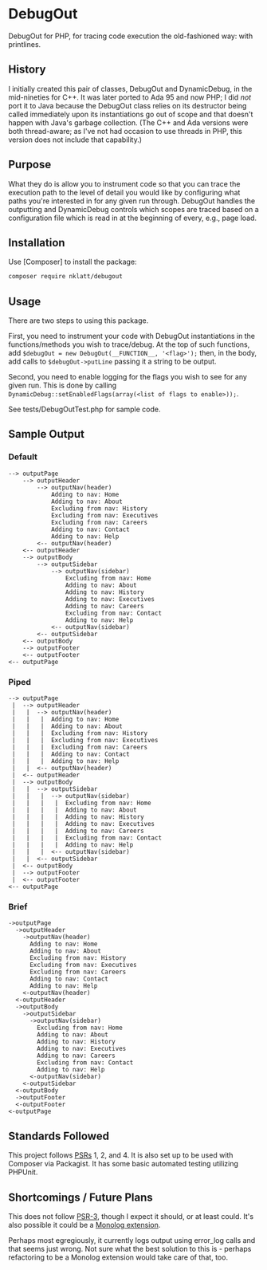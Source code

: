 # DebugOut
DebugOut for PHP, for tracing code execution the old-fashioned way: with printlines.

## History
I initially created this pair of classes, DebugOut and DynamicDebug, in the mid-nineties for C++. It was later ported to Ada 95 and now PHP; I did _not_ port it to Java because the DebugOut class relies on its destructor being called immediately upon its instantiations go out of scope and that doesn't happen with Java's garbage collection. (The C++ and Ada versions were both thread-aware; as I've not had occasion to use threads in PHP, this version does not include that capability.)

## Purpose
What they do is allow you to instrument code so that you can trace the execution path to the level of detail you would like by configuring what paths you're interested in for any given run through. DebugOut handles the outputting and DynamicDebug controls which scopes are traced based on a configuration file which is read in at the beginning of every, e.g., page load.

## Installation

Use [Composer] to install the package:

```bash
composer require nklatt/debugout
```

## Usage

There are two steps to using this package.

First, you need to instrument your code with DebugOut instantiations in the functions/methods you wish to trace/debug. At the top of such functions, add `$debugOut = new DebugOut(__FUNCTION__, '<flag>');` then, in the body, add calls to `$debugOut->putLine` passing it a string to be output.

Second, you need to enable logging for the flags you wish to see for any given run. This is done by calling `DynamicDebug::setEnabledFlags(array(<list of flags to enable>));`.

See tests/DebugOutTest.php for sample code.

## Sample Output

### Default
```
--> outputPage
    --> outputHeader
        --> outputNav(header)
            Adding to nav: Home
            Adding to nav: About
            Excluding from nav: History
            Excluding from nav: Executives
            Excluding from nav: Careers
            Adding to nav: Contact
            Adding to nav: Help
        <-- outputNav(header)
    <-- outputHeader
    --> outputBody
        --> outputSidebar
            --> outputNav(sidebar)
                Excluding from nav: Home
                Adding to nav: About
                Adding to nav: History
                Adding to nav: Executives
                Adding to nav: Careers
                Excluding from nav: Contact
                Adding to nav: Help
            <-- outputNav(sidebar)
        <-- outputSidebar
    <-- outputBody
    --> outputFooter
    <-- outputFooter
<-- outputPage
```

### Piped
```
--> outputPage
 |  --> outputHeader
 |   |  --> outputNav(header)
 |   |   |  Adding to nav: Home
 |   |   |  Adding to nav: About
 |   |   |  Excluding from nav: History
 |   |   |  Excluding from nav: Executives
 |   |   |  Excluding from nav: Careers
 |   |   |  Adding to nav: Contact
 |   |   |  Adding to nav: Help
 |   |  <-- outputNav(header)
 |  <-- outputHeader
 |  --> outputBody
 |   |  --> outputSidebar
 |   |   |  --> outputNav(sidebar)
 |   |   |   |  Excluding from nav: Home
 |   |   |   |  Adding to nav: About
 |   |   |   |  Adding to nav: History
 |   |   |   |  Adding to nav: Executives
 |   |   |   |  Adding to nav: Careers
 |   |   |   |  Excluding from nav: Contact
 |   |   |   |  Adding to nav: Help
 |   |   |  <-- outputNav(sidebar)
 |   |  <-- outputSidebar
 |  <-- outputBody
 |  --> outputFooter
 |  <-- outputFooter
<-- outputPage
```

### Brief
```
->outputPage
  ->outputHeader
    ->outputNav(header)
      Adding to nav: Home
      Adding to nav: About
      Excluding from nav: History
      Excluding from nav: Executives
      Excluding from nav: Careers
      Adding to nav: Contact
      Adding to nav: Help
    <-outputNav(header)
  <-outputHeader
  ->outputBody
    ->outputSidebar
      ->outputNav(sidebar)
        Excluding from nav: Home
        Adding to nav: About
        Adding to nav: History
        Adding to nav: Executives
        Adding to nav: Careers
        Excluding from nav: Contact
        Adding to nav: Help
      <-outputNav(sidebar)
    <-outputSidebar
  <-outputBody
  ->outputFooter
  <-outputFooter
<-outputPage
```

## Standards Followed
This project follows [PSRs](http://www.php-fig.org/psr/) 1, 2, and 4. It is also set up to be used with Composer via Packagist. It has some basic automated testing utilizing PHPUnit.

## Shortcomings / Future Plans
This does not follow [PSR-3](http://www.php-fig.org/psr/psr-3/), though I expect it should, or at least could. It's also possible it could be a [Monolog extension](https://github.com/Seldaek/monolog/blob/master/doc/04-extending.md).

Perhaps most egregiously, it currently logs output using error_log calls and that seems just wrong. Not sure what the best solution to this is - perhaps refactoring to be a Monolog extension would take care of that, too.
